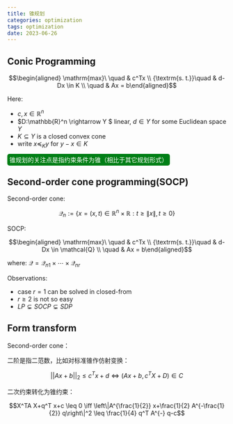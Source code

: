 ```yaml
---
title: 锥规划
categories: optimization
tags: optimization
date: 2023-06-26
---
```

## Conic Programming

$$\begin{aligned}
\mathrm{max}\ \quad & c^Tx \\
{\textrm{s. t.}}\quad &  d-Dx \in K \\ \quad & Ax = b\end{aligned}$$

Here:
- $c, x \in \mathbb{R}^n$
- $D:\mathbb{R}^n \rightarrow Y $ linear, $d\in Y$ for some Euclidean space $Y$
- $K\subseteq Y$ is a closed convex cone
- write $x\preceq_K y$ for $y-x \in K$

<font style='background: #007f16;color: #ffffff;opacity:1.0; border-radius: 5px; padding:5px;'>锥规划的关注点是指约束条件为锥（相比于其它规划形式）</font>

## Second-order cone programming(SOCP)

Second-order cone:

$$\mathcal{Q}_n:=\left\{x=(x,t) \in \mathbb{R}^n \times \mathbb{R}: t \geq\|x\|, t\geq 0\right\}$$

SOCP:

$$\begin{aligned}
\mathrm{max}\ \quad & c^Tx \\
{\textrm{s. t.}}\quad &  d-Dx \in \mathcal{Q} \\ \quad & Ax = b\end{aligned}$$

where: $\mathcal{Q} = \mathcal{Q}_{n1}\times \cdots \times \mathcal{Q}_{nr}$

Observations:

- case $r = 1$ can be solved in closed-from
- $r\geq 2$ is not so easy
- $LP\subsetneq SOCP \subsetneq SDP$ 

## Form transform

Second-order cone：

二阶是指二范数，比如对标准锥作仿射变换：

$$||Ax+b||_2 \leq c^Tx+d \iff (Ax+b, c^TX+D)\in C$$

二次约束转化为锥约束：

$$X^TA X+q^T x+c \leq 0 \iff \left\|A^{\frac{1}{2}} x+\frac{1}{2} A^{-\frac{1}{2}} q\right\|^2 \leq \frac{1}{4} q^T A^{-} q-c$$

